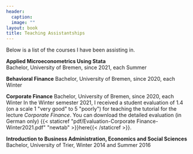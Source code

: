 ```yaml
---
header: 
  caption: 
  image: ""
layout: book
title: Teaching Assistantships
---
```


Below is a list of the courses I have been assisting in. 

**Applied Microeconometrics Using Stata**
<br>Bachelor, University of Bremen, since 2021, each Summer</br>

**Behavioral Finance**
Bachelor, University of Bremen, since 2020, each Winter

**Corporate Finance**
Bachelor, University of Bremen, since 2020, each Winter
In the Winter semester 2021, I received a student evaluation of 1.4 (on a scale 1 "very good" to 5 "poorly") for teaching the tutorial for the lecture _Corporate Finance_. You can download the detailed evaluation (in German only) {{< staticref "pdf/Evaluation-Corporate Finance-Winter2021.pdf" "newtab" >}}here{{< /staticref >}}. 

**Introduction to Business Administration, Economics and Social Sciences**
Bachelor, University of Trier, Winter 2014 and Summer 2016
